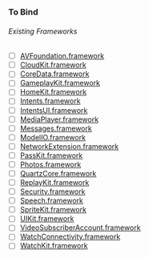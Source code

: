 ### To Bind
###### Existing Frameworks
- [ ] [AVFoundation.framework](https://github.com/xamarin/xamarin-macios/wiki/AVFoundation-iOS-Beta1)
- [ ] [CloudKit.framework](https://github.com/xamarin/xamarin-macios/wiki/CloudKit-iOS-Beta1)
- [ ] [CoreData.framework](https://github.com/xamarin/xamarin-macios/wiki/CoreData-iOS-Beta1)
- [ ] [GameplayKit.framework](https://github.com/xamarin/xamarin-macios/wiki/GameplayKit-iOS-Beta1)
- [ ] [HomeKit.framework](https://github.com/xamarin/xamarin-macios/wiki/HomeKit-iOS-Beta1)
- [ ] [Intents.framework](https://github.com/xamarin/xamarin-macios/wiki/Intents-iOS-Beta1)
- [ ] [IntentsUI.framework](https://github.com/xamarin/xamarin-macios/wiki/IntentsUI-iOS-Beta1)
- [ ] [MediaPlayer.framework](https://github.com/xamarin/xamarin-macios/wiki/MediaPlayer-iOS-Beta1)
- [ ] [Messages.framework](https://github.com/xamarin/xamarin-macios/wiki/Messages-iOS-Beta1)
- [ ] [ModelIO.framework](https://github.com/xamarin/xamarin-macios/wiki/ModelIO-iOS-Beta1)
- [ ] [NetworkExtension.framework](https://github.com/xamarin/xamarin-macios/wiki/NetworkExtension-iOS-Beta1)
- [ ] [PassKit.framework](https://github.com/xamarin/xamarin-macios/wiki/PassKit-iOS-Beta1)
- [ ] [Photos.framework](https://github.com/xamarin/xamarin-macios/wiki/Photos-iOS-Beta1)
- [ ] [QuartzCore.framework](https://github.com/xamarin/xamarin-macios/wiki/QuartzCore-iOS-Beta1)
- [ ] [ReplayKit.framework](https://github.com/xamarin/xamarin-macios/wiki/ReplayKit-iOS-Beta1)
- [ ] [Security.framework](https://github.com/xamarin/xamarin-macios/wiki/Security-iOS-Beta1)
- [ ] [Speech.framework](https://github.com/xamarin/xamarin-macios/wiki/Speech-iOS-Beta1)
- [ ] [SpriteKit.framework](https://github.com/xamarin/xamarin-macios/wiki/SpriteKit-iOS-Beta1)
- [ ] [UIKit.framework](https://github.com/xamarin/xamarin-macios/wiki/UIKit-iOS-Beta1)
- [ ] [VideoSubscriberAccount.framework](https://github.com/xamarin/xamarin-macios/wiki/VideoSubscriberAccount-iOS-Beta1)
- [ ] [WatchConnectivity.framework](https://github.com/xamarin/xamarin-macios/wiki/WatchConnectivity-iOS-Beta1)
- [ ] [WatchKit.framework](https://github.com/xamarin/xamarin-macios/wiki/WatchKit-iOS-Beta1)
